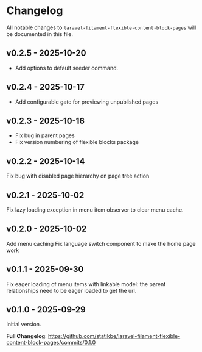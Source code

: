 # Changelog

All notable changes to `laravel-filament-flexible-content-block-pages` will be documented in this file.

## v0.2.5 - 2025-10-20

- Add options to default seeder command.

## v0.2.4 - 2025-10-17

- Add configurable gate for previewing unpublished pages

## v0.2.3 - 2025-10-16

- Fix bug in parent pages
- Fix version numbering of flexible blocks package

## v0.2.2 - 2025-10-14

Fix bug with disabled page hierarchy on page tree action

## v0.2.1 - 2025-10-02

Fix lazy loading exception in menu item observer to clear menu cache.

## v0.2.0 - 2025-10-02

Add menu caching
Fix language switch component to make the home page work

## v0.1.1 - 2025-09-30

Fix eager loading of menu items with linkable model: the parent relationships need to be eager loaded to get the url.

## v0.1.0 - 2025-09-29

Initial version.

**Full Changelog**: https://github.com/statikbe/laravel-filament-flexible-content-block-pages/commits/0.1.0
